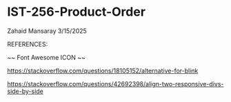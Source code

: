 # IST-256-Product-Order

Zahaid Mansaray
3/15/2025

REFERENCES:

~~ Font Awesome ICON ~~

https://stackoverflow.com/questions/18105152/alternative-for-blink

https://stackoverflow.com/questions/42692398/align-two-responsive-divs-side-by-side
